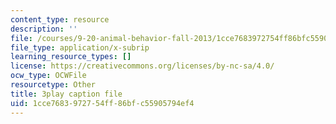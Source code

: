 ```yaml
---
content_type: resource
description: ''
file: /courses/9-20-animal-behavior-fall-2013/1cce7683972754ff86bfc55905794ef4_472234.vtt
file_type: application/x-subrip
learning_resource_types: []
license: https://creativecommons.org/licenses/by-nc-sa/4.0/
ocw_type: OCWFile
resourcetype: Other
title: 3play caption file
uid: 1cce7683-9727-54ff-86bf-c55905794ef4
---
```

